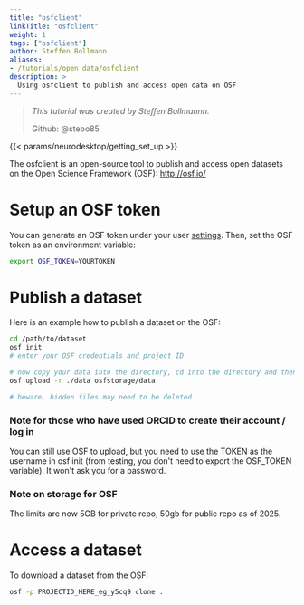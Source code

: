 ```yaml
---
title: "osfclient"
linkTitle: "osfclient"
weight: 1
tags: ["osfclient"]
author: Steffen Bollmann
aliases:
- /tutorials/open_data/osfclient
description: >
  Using osfclient to publish and access open data on OSF
---
```


> _This tutorial was created by Steffen Bollmannn._
>
> Github: @stebo85

<!-- Following line adds a link to getting set up with Neurodesk -->
{{< params/neurodesktop/getting_set_up >}}
<!-- -->

The osfclient is an open-source tool to publish and access open datasets on the Open Science Framework (OSF): http://osf.io/

# Setup an OSF token

You can generate an OSF token under your user [settings](https://osf.io/settings/tokens). Then, set the OSF token as an environment variable:
```Bash
export OSF_TOKEN=YOURTOKEN
```

# Publish a dataset

Here is an example how to publish a dataset on the OSF:
```Bash
cd /path/to/dataset
osf init
# enter your OSF credentials and project ID

# now copy your data into the directory, cd into the directory and then run:
osf upload -r ./data osfstorage/data

# beware, hidden files may need to be deleted

```

### Note for those who have used ORCID to create their account / log in

You can still use OSF to upload, but you need to use the TOKEN as the username in osf init (from testing, you don't need to export the OSF_TOKEN variable).
It won't ask you for a password. 

### Note on storage for OSF

The limits are now 5GB for private repo, 50gb for public repo as of 2025. 

# Access a dataset

To download a dataset from the OSF:
```Bash
osf -p PROJECTID_HERE_eg_y5cq9 clone .
```
